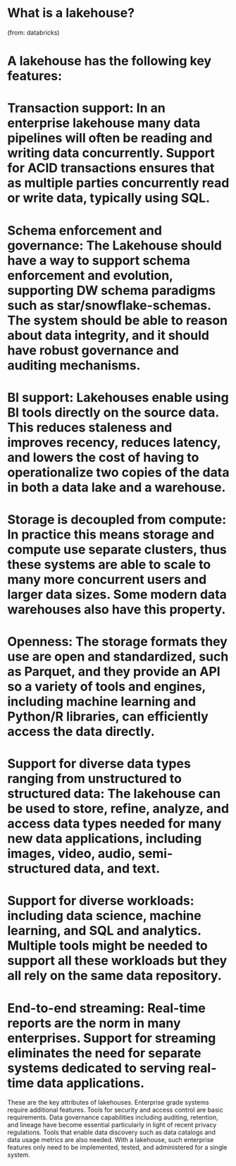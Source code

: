 # What is a lakehouse? 

(from: databricks)

# A lakehouse has the following key features:

# Transaction support: In an enterprise lakehouse many data pipelines will often be reading and writing data concurrently. Support for ACID transactions ensures that as multiple parties concurrently read or write data, typically using SQL.

# Schema enforcement and governance: The Lakehouse should have a way to support schema enforcement and evolution, supporting DW schema paradigms such as star/snowflake-schemas. The system should be able to reason about data integrity, and it should have robust governance and auditing mechanisms.

# BI support: Lakehouses enable using BI tools directly on the source data. This reduces staleness and improves recency, reduces latency, and lowers the cost of having to operationalize two copies of the data in both a data lake and a warehouse.

# Storage is decoupled from compute: In practice this means storage and compute use separate clusters, thus these systems are able to scale to many more concurrent users and larger data sizes. Some modern data warehouses also have this property.

# Openness: The storage formats they use are open and standardized, such as Parquet, and they provide an API so a variety of tools and engines, including machine learning and Python/R libraries, can efficiently access the data directly.

# Support for diverse data types ranging from unstructured to structured data: The lakehouse can be used to store, refine, analyze, and access data types needed for many new data applications, including images, video, audio, semi-structured data, and text.

# Support for diverse workloads: including data science, machine learning, and SQL and analytics. Multiple tools might be needed to support all these workloads but they all rely on the same data repository.

# End-to-end streaming: Real-time reports are the norm in many enterprises. Support for streaming eliminates the need for separate systems dedicated to serving real-time data applications.

These are the key attributes of lakehouses. Enterprise grade systems require additional features. Tools for security and access control are basic requirements. Data governance capabilities including auditing, retention, and lineage have become essential particularly in light of recent privacy regulations. Tools that enable data discovery such as data catalogs and data usage metrics are also needed. With a lakehouse, such enterprise features only need to be implemented, tested, and administered for a single system.
